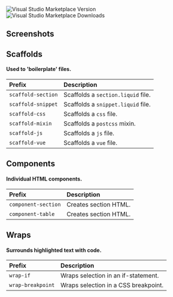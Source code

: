 ![Visual Studio Marketplace Version](https://img.shields.io/visual-studio-marketplace/v/Shape.shape-shopify-snippets?color=66FC6F&style=flat-square)
![Visual Studio Marketplace Downloads](https://img.shields.io/visual-studio-marketplace/d/Shape.shape-shopify-snippets?color=66FC6F&style=flat-square)

## Screenshots



## Scaffolds
#### Used to 'boilerplate' files.

| Prefix | Description
| :------------- | :------------- |
| `scaffold-section` | Scaffolds a `section.liquid` file.
| `scaffold-snippet` | Scaffolds a `snippet.liquid` file.
| `scaffold-css` | Scaffolds a `css` file.
| `scaffold-mixin` | Scaffolds a `postcss` mixin.
| `scaffold-js` | Scaffolds a `js` file.
| `scaffold-vue` | Scaffolds a `vue` file.

## Components
#### Individual HTML components.

| Prefix | Description
| :------------- | :------------- |
| `component-section` | Creates section HTML.
| `component-table` | Creates section HTML.

## Wraps
#### Surrounds highlighted text with code.

| Prefix | Description
| :------------- | :------------- |
| `wrap-if` | Wraps selection in an if-statement.
| `wrap-breakpoint` | Wraps selection in a CSS breakpoint.